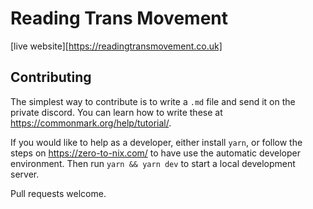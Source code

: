 # Reading Trans Movement

[live website][https://readingtransmovement.co.uk]

## Contributing

The simplest way to contribute is to write a `.md` file and send it on the
private discord. You can learn how to write these at https://commonmark.org/help/tutorial/.

If you would like to help as a developer, either install `yarn`, or follow the
steps on https://zero-to-nix.com/ to have use the automatic developer
environment. Then run `yarn && yarn dev` to start a local development server.

Pull requests welcome.
